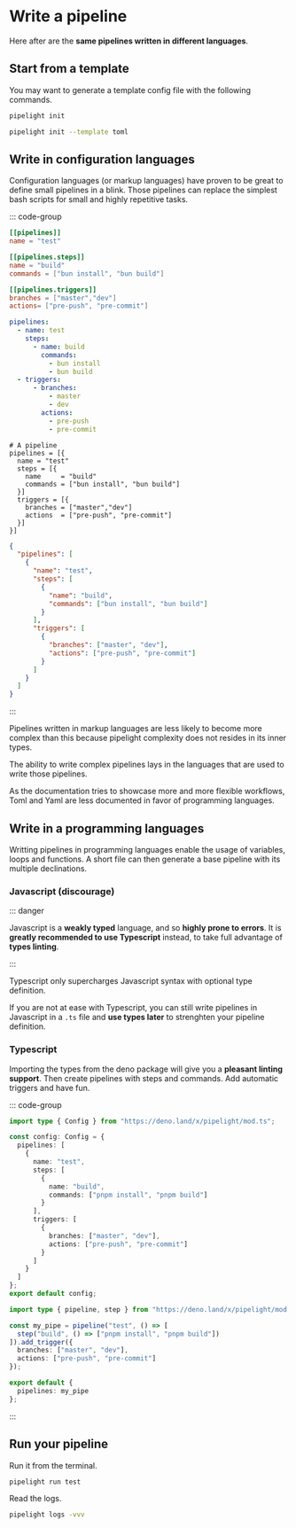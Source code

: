 # Write a pipeline

Here after are the **same pipelines written in different languages**.

## Start from a template

You may want to generate a template config file with the following commands.

```sh
pipelight init
```

```sh
pipelight init --template toml
```

## Write in configuration languages

Configuration languages (or markup languages) have proven to be great to define
small pipelines in a blink. Those pipelines can replace the simplest bash
scripts for small and highly repetitive tasks.

::: code-group

```toml
[[pipelines]]
name = "test"

[[pipelines.steps]]
name = "build"
commands = ["bun install", "bun build"]

[[pipelines.triggers]]
branches = ["master","dev"]
actions= ["pre-push", "pre-commit"]
```

```yaml
pipelines:
  - name: test
    steps:
      - name: build
        commands:
          - bun install
          - bun build
  - triggers:
      - branches:
          - master
          - dev
        actions:
          - pre-push
          - pre-commit
```

```hcl
# A pipeline
pipelines = [{
  name = "test"
  steps = [{
    name     = "build"
    commands = ["bun install", "bun build"]
  }]
  triggers = [{
    branches = ["master","dev"]
    actions  = ["pre-push", "pre-commit"]
  }]
}]
```

```json
{
  "pipelines": [
    {
      "name": "test",
      "steps": [
        {
          "name": "build",
          "commands": ["bun install", "bun build"]
        }
      ],
      "triggers": [
        {
          "branches": ["master", "dev"],
          "actions": ["pre-push", "pre-commit"]
        }
      ]
    }
  ]
}
```

:::

Pipelines written in markup languages are less likely to become more complex
than this because pipelight complexity does not resides in its inner types.

The ability to write complex pipelines lays in the languages that are used to
write those pipelines.

As the documentation tries to showcase more and more flexible workflows, Toml
and Yaml are less documented in favor of programming languages.

## Write in a programming languages

Writting pipelines in programming languages enable the usage of variables, loops
and functions. A short file can then generate a base pipeline with its multiple
declinations.

### Javascript (discourage)

::: danger

Javascript is a **weakly typed** language, and so **highly prone to errors**. It
is **greatly recommended to use Typescript** instead, to take full advantage of
**types linting**.

:::

Typescript only supercharges Javascript syntax with optional type definition.

If you are not at ease with Typescript, you can still write pipelines in
Javascript in a `.ts` file and **use types later** to strenghten your pipeline
definition.

### Typescript

Importing the types from the deno package will give you a **pleasant linting
support**. Then create pipelines with steps and commands. Add automatic triggers
and have fun.

::: code-group

```ts [pipelight.ts]
import type { Config } from "https://deno.land/x/pipelight/mod.ts";

const config: Config = {
  pipelines: [
    {
      name: "test",
      steps: [
        {
          name: "build",
          commands: ["pnpm install", "pnpm build"]
        }
      ],
      triggers: [
        {
          branches: ["master", "dev"],
          actions: ["pre-push", "pre-commit"]
        }
      ]
    }
  ]
};
export default config;
```

```ts [pipelight.ts (with helpers)]
import type { pipeline, step } from "https://deno.land/x/pipelight/mod.ts";

const my_pipe = pipeline("test", () => [
  step("build", () => ["pnpm install", "pnpm build"])
]).add_trigger({
  branches: ["master", "dev"],
  actions: ["pre-push", "pre-commit"]
});

export default {
  pipelines: my_pipe
};
```

:::

## Run your pipeline

Run it from the terminal.

```sh
pipelight run test
```

Read the logs.

```sh
pipelight logs -vvv
```

